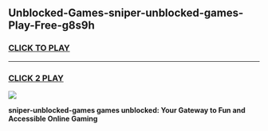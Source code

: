 
## Unblocked-Games-sniper-unblocked-games-Play-Free-g8s9h
<h3>
<a href="https://premium76.site?title=sniper-unblocked-games&ref=19M">CLICK TO PLAY</a></h3>
<hr>

<h3>
<a href="https://premium76.site?title=sniper-unblocked-games&ref=19M">CLICK 2 PLAY</a>
  
</h3>

<a href="https://premium76.site?title=sniper-unblocked-games&ref=19M"><img src="https://clearcache.store/games.png"></a>


**sniper-unblocked-games games unblocked: Your Gateway to Fun and Accessible Online Gaming**
